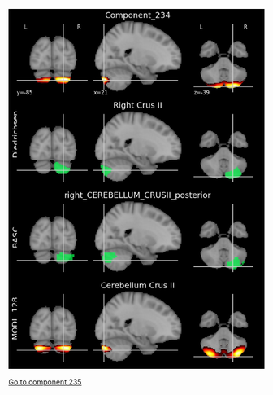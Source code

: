 


![234](preliminary/234.jpg "Component 234")

[Go to component 235](https://parietal-inria.github.io/MODL_atlas/512/235 "Component 235")